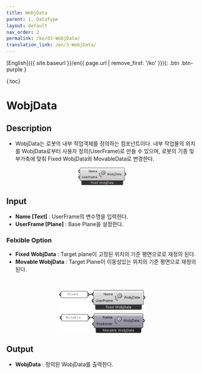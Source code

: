 ```yaml
---
title: WobjData
parent: 1. DataType
layout: default
nav_order: 2
permalink: /ko/03-WobjData/
translation_link: /en/3-WobjData/
---
```


[English]({{ site.baseurl }}/en{{ page.url | remove_first: '/ko' }}){: .btn .btn-purple }
<!-- [한국어]({{ site.baseurl }}/ko{{ page.url | remove_first: '/en' }}){: .btn .btn-purple } -->

{:toc}
# WobjData

## Description

* WobjData는 로봇의 내부 작업객체를 정의하는 컴포넌트이다. 내부 작업물의 위치를 WobjData로부터 사용자 정의(UserFrame)로 만들 수 있으며, 로봇의 기종 및 부가축에 맞춰 Fixed WobjData와 MovableData로 변경한다.

<p align="center">  <img src="/assets/images/04_WobjData.png" align="center" width="25%"></p>


## Input

* **Name [Text]** : UserFrame의 변수명을 입력한다.
* **UserFrame [Plane]** : Base Plane을 설정한다.

### Felxible Option

* **Fixed WobjData** : Target plane이 고정된 위치의 기준 평면으로로 재정의 된다.
* **Movable WobjData** : Target Plane이 이동성있는 위치의 기준 평면으로 재정의 된다.
<br>
<p align="center">  <img src="/assets/images/wobj_movable.png" align="center" width="45%"></p>

## Output

* **WobjData** : 정의된 WobjData를 출력한다.
